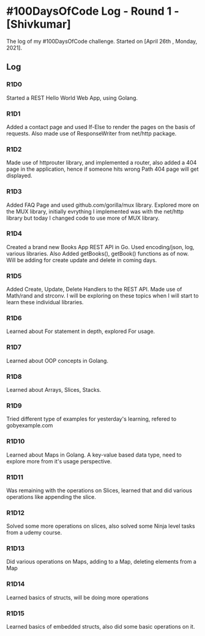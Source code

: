 # #100DaysOfCode Log - Round 1 - [Shivkumar]

The log of my #100DaysOfCode challenge. Started on [April 26th , Monday, 2021].

## Log

### R1D0 
Started a REST Hello World Web App, using Golang.

### R1D1
Added a contact page and used If-Else to render the pages on the basis of requests. Also made use of ResponseWriter from net/http package. 

### R1D2
Made use of httprouter library, and implemented a router, also added a 404 page in the application, hence if someone hits wrong Path 404 page will get displayed.

### R1D3
Added FAQ Page and used github.com/gorilla/mux library. Explored more on the MUX library, initially evrything I implemented was with the net/http library but today I changed code to use more of MUX library.

### R1D4
Created a brand new Books App REST API in Go. Used encoding/json, log, various libraries. Also Added getBooks(), getBook() functions as of now. Will be adding for create update and delete in coming days.

### R1D5
Added Create, Update, Delete Handlers to the REST API. Made use of Math/rand and strconv. I will be exploring on these topics when I will start to learn these individual libraries.

### R1D6
Learned about For statement in depth, explored For usage.

### R1D7
Learned about OOP concepts in Golang.

### R1D8 
Learned about Arrays, Slices, Stacks.  

### R1D9 
Tried different type of examples for yesterday's learning, refered to gobyexample.com

### R1D10
Learned about Maps in Golang. A key-value based data type, need to explore more from it's usage perspective.

### R1D11
Was remaining with the operations on Slices, learned that and did various operations like appending the slice.

### R1D12
Solved some more operations on slices, also solved some Ninja level tasks from a udemy course.

### R1D13
Did various operations on Maps, adding to a Map, deleting elements  from a Map


### R1D14
Learned basics of structs, will be doing more operations 

### R1D15
Learned basics of embedded structs, also did some basic operations on it. 
